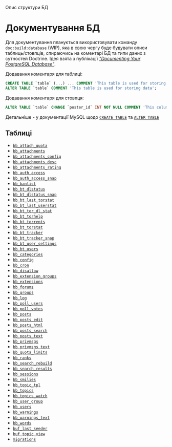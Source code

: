 Опис структури БД

# Документування БД

Для документування планується використовувати команду `doc:build:database` (WIP), яка в свою чергу буде будувати описи таблиць/стовпців, спираючись на коментарі БД та типи даних з сутностей Doctrine. Ідея взята з публікації _["Documenting Your PostgreSQL Database"](http://www.craigkerstiens.com/2013/07/29/documenting-your-postgres-database/)_.

Додавання коментаря для таблиці:
```sql
CREATE TABLE `table` (...) ... COMMENT 'This table is used for storing data'
ALTER TABLE `table` COMMENT 'This table is used for storing data';
```

Додавання коментаря для стовпця:
```sql
ALTER TABLE `table` CHANGE `poster_id` INT NOT NULL COMMENT 'This column stores user id';
```

Детальніше - у документації MySQL щодо [`CREATE TABLE`](https://dev.mysql.com/doc/refman/5.7/en/create-table.html) та [`ALTER TABLE`](https://dev.mysql.com/doc/refman/5.7/en/alter-table.html)

## Таблиці

* [`bb_attach_quota`](bb_attach_quota)
* [`bb_attachments`](bb_attachments)
* [`bb_attachments_config`](bb_attachments_config)
* [`bb_attachments_desc`](bb_attachments_desc)
* [`bb_attachments_rating`](bb_attachments_rating)
* [`bb_auth_access`](bb_auth_access)
* [`bb_auth_access_snap`](bb_auth_access_snap)
* [`bb_banlist`](bb_banlist)
* [`bb_bt_dlstatus`](bb_bt_dlstatus)
* [`bb_bt_dlstatus_snap`](bb_bt_dlstatus_snap)
* [`bb_bt_last_torstat`](bb_bt_last_torstat)
* [`bb_bt_last_userstat`](bb_bt_last_userstat)
* [`bb_bt_tor_dl_stat`](bb_bt_tor_dl_stat)
* [`bb_bt_torhelp`](bb_bt_torhelp)
* [`bb_bt_torrents`](bb_bt_torrents)
* [`bb_bt_torstat`](bb_bt_torstat)
* [`bb_bt_tracker`](bb_bt_tracker)
* [`bb_bt_tracker_snap`](bb_bt_tracker_snap)
* [`bb_bt_user_settings`](bb_bt_user_settings)
* [`bb_bt_users`](bb_bt_users)
* [`bb_categories`](bb_categories)
* [`bb_config`](bb_config)
* [`bb_cron`](bb_cron)
* [`bb_disallow`](bb_disallow)
* [`bb_extension_groups`](bb_extension_groups)
* [`bb_extensions`](bb_extensions)
* [`bb_forums`](bb_forums)
* [`bb_groups`](bb_groups)
* [`bb_log`](bb_log)
* [`bb_poll_users`](bb_poll_users)
* [`bb_poll_votes`](bb_poll_votes)
* [`bb_posts`](bb_posts)
* [`bb_posts_edit`](bb_posts_edit)
* [`bb_posts_html`](bb_posts_html)
* [`bb_posts_search`](bb_posts_search)
* [`bb_posts_text`](bb_posts_text)
* [`bb_privmsgs`](bb_privmsgs)
* [`bb_privmsgs_text`](bb_privmsgs_text)
* [`bb_quota_limits`](bb_quota_limits)
* [`bb_ranks`](bb_ranks)
* [`bb_search_rebuild`](bb_search_rebuild)
* [`bb_search_results`](bb_search_results)
* [`bb_sessions`](bb_sessions)
* [`bb_smilies`](bb_smilies)
* [`bb_topic_tpl`](bb_topic_tpl)
* [`bb_topics`](bb_topics)
* [`bb_topics_watch`](bb_topics_watch)
* [`bb_user_group`](bb_user_group)
* [`bb_users`](bb_users)
* [`bb_warnings`](bb_warnings)
* [`bb_warnings_text`](bb_warnings_text)
* [`bb_words`](bb_words)
* [`buf_last_seeder`](buf_last_seeder)
* [`buf_topic_view`](buf_topic_view)
* [`migrations`](migrations)
